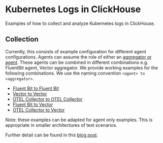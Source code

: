 # Kubernetes Logs in ClickHouse

Examples of how to collect and analyze Kubernetes logs in ClickHouse.

## Collection

Currently, this consists of example configuration for different agent configurations. Agents can assume the role of either an [aggregator or agent](https://clickhouse.com/blog/storing-log-data-in-clickhouse-fluent-bit-vector-open-telemetry#architectures). These agents can be combined in different combinations e.g. FluentBit agent, Vector aggregator. We provide working examples for the following combinations. We use the naming convention `<agent> to <aggregator>`. 

- [Fluent Bit to Fluent Bit](./fluentbit_to_fluentbit)
- [Vector to Vector](./vector_to_vector)
- [OTEL Collector to OTEL Collector](./otel_to_otel)
- [Fluent Bit to Vector](./fluentbit_to_vector)
- [OTEL Collector to Vector](./otel_to_vector)

Note: these examples can be adapted for agent only examples. This is appropriate in smaller architectures of test scenarios.

Further detail can be found in this [blog post](https://clickhouse.com/blog/storing-log-data-in-clickhouse-fluent-bit-vector-open-telemetry).